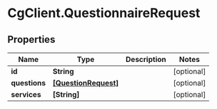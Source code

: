 # CgClient.QuestionnaireRequest

## Properties

Name | Type | Description | Notes
------------ | ------------- | ------------- | -------------
**id** | **String** |  | [optional] 
**questions** | [**[QuestionRequest]**](QuestionRequest.md) |  | [optional] 
**services** | **[String]** |  | [optional] 


